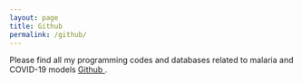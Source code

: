 ```yaml
---
layout: page
title: Github
permalink: /github/
---
```


Please find all my programming codes and databases related to malaria and COVID-19 models <a  href="https://github.com/OD1992/Python-programs">Github </a>.

